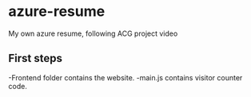 # azure-resume
My own azure resume, following ACG project video

## First steps

-Frontend folder contains the website. 
-main.js contains visitor counter code.